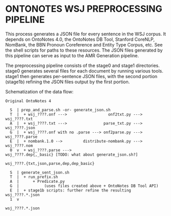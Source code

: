 ONTONOTES WSJ PREPROCESSING PIPELINE
====================================

This process generates a JSON file for every sentence in the WSJ corpus. 
It depends on OntoNotes 4.0, the OntoNotes DB Tool, Stanford CoreNLP, NomBank, 
the BBN Pronoun Coreference and Entity Type Corpus, etc. See the shell 
scripts for paths to these resources. The JSON files generated by this pipeline 
can serve as input to the AMR Generation pipeline.

The preprocessing pipeline consists of the stage0 and stage1 directories. 
stage0 generates several files for each document by running various tools.
stage1 then generates per-sentence JSON files, with the second portion (stage1b) 
refining the JSON files output by the first portion.

Schematization of the data flow:

    Original OntoNotes 4
    
      S  | prep_and_parse.sh -or- generate_json.sh
      T  |  + wsj_????.onf --->                  onf2txt.py ---> wsj_????.txt
      A  |  + wsj_????.txt --->                parse_txt.py ---> wsj_????.json
      G  |  + wsj_????.onf with no .parse ---> onf2parse.py ---> wsj_????.parse
      E  |  + nombank.1.0 -->         distribute-nombank.py ---> wsj_????.nom
      0  v  + wsj_????.parse --->                         wsj_????.dep{,_basic} [TODO: what about generate_json.sh?]
         
    wsj_????.{txt,json,parse,dep,dep_basic}

      S  | generate_sent_json.sh
      T  |  + run_prefix.sh
      A  |      + Predicate.py
      G  |           (uses files created above + OntoNotes DB Tool API)
      E  |  + stage1b scripts: further refine the resulting wsj_????.*.json
      1  v
     
    wsj_????.*.json


